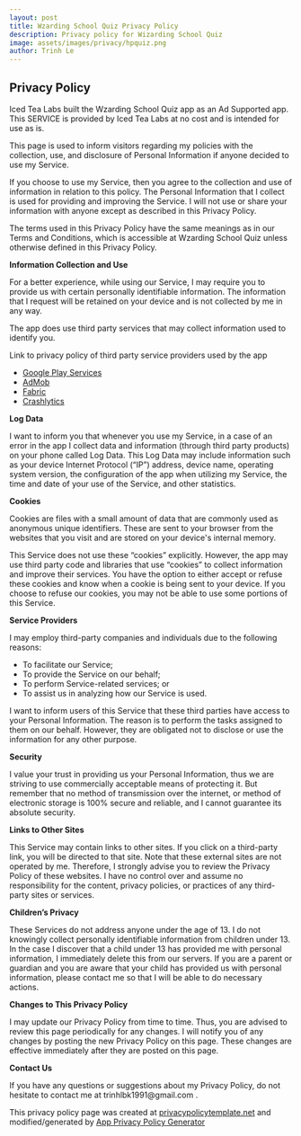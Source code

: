 ```yaml
---
layout: post
title: Wzarding School Quiz Privacy Policy
description: Privacy policy for Wizarding School Quiz
image: assets/images/privacy/hpquiz.png
author: Trinh Le
---
```



<h2>Privacy Policy</h2>

<p> Iced Tea Labs built the Wzarding School Quiz app as an Ad Supported app. This SERVICE is provided by Iced Tea Labs at no cost and is intended for use as is.</p>

<p>This page is used to inform visitors regarding my policies with the collection, use, and disclosure of Personal Information if anyone decided to use my Service.</p>

<p>If you choose to use my Service, then you agree to the collection and use of information in relation to this policy. The Personal Information that I collect is used for providing and improving the Service. I will not use or share your information with anyone except as described in this Privacy Policy.</p>

<p>The terms used in this Privacy Policy have the same meanings as in our Terms and Conditions, which is accessible at Wzarding School Quiz unless otherwise defined in this Privacy Policy.
</p>

<p><strong>Information Collection and Use</strong></p>

<p>For a better experience, while using our Service, I may require you to provide us with certain personally identifiable information. The information that I request will be retained on your device and is not collected by me in any way.
</p>
<p>The app does use third party services that may collect information used to identify you.</p>

<div>
   <p>Link to privacy policy of third party service providers used by the app</p>
   <ul>
       <li><a href="https://www.google.com/policies/privacy/">Google Play Services</a></li>
       <li><a href="https://support.google.com/admob/answer/6128543?hl=en" >AdMob</a></li>
       <li><a href="https://fabric.io/privacy">Fabric</a></li>
       <li><a href="http://try.crashlytics.com/terms/privacy-policy.pdf" >Crashlytics</a></li>
   </ul>
</div>

<p><strong>Log Data</strong></p>
<p> I want to inform you that whenever you use my Service, in a case of an error in the app I collect data and information (through third party products) on your phone called Log Data. This Log Data may include information such as your device Internet Protocol (“IP”) address, device name, operating system version, the configuration of the app when utilizing my Service, the time and date of your use of the Service, and other statistics.
</p>

<p><strong>Cookies</strong></p>
<p>Cookies are files with a small amount of data that are commonly used as anonymous unique identifiers. These are sent to your browser from the websites that you visit and are stored on your device's internal memory.
</p>
<p>This Service does not use these “cookies” explicitly. However, the app may use third party code and libraries that use “cookies” to collect information and improve their services. You have the option to either accept or refuse these cookies and know when a cookie is being sent to your device. If you choose to refuse our cookies, you may not be able to use some portions of this Service.
</p>

<p><strong>Service Providers</strong></p>
<p> I may employ third-party companies and individuals due to the following reasons:</p>
<ul>
   <li>To facilitate our Service;</li>
   <li>To provide the Service on our behalf;</li>
   <li>To perform Service-related services; or</li>
   <li>To assist us in analyzing how our Service is used.</li>
</ul>
<p> I want to inform users of this Service that these third parties have access to your Personal Information. The reason is to perform the tasks assigned to them on our behalf. However, they are obligated not to disclose or use the information for any other purpose.
</p>
<p><strong>Security</strong></p>
<p> I value your trust in providing us your Personal Information, thus we are striving to use commercially acceptable means of protecting it. But remember that no method of transmission over the internet, or method of electronic storage is 100% secure and reliable, and I cannot guarantee its absolute security.
</p>
<p><strong>Links to Other Sites</strong></p>
<p>This Service may contain links to other sites. If you click on a third-party link, you will be directed to that site. Note that these external sites are not operated by me. Therefore, I strongly advise you to review the Privacy Policy of these websites. I have no control over and assume no responsibility for the content, privacy policies, or practices of any third-party sites or services.
</p>
<p><strong>Children’s Privacy</strong></p>
<p>These Services do not address anyone under the age of 13. I do not knowingly collect personally identifiable information from children under 13. In the case I discover that a child under 13 has provided me with personal information, I immediately delete this from our servers. If you are a parent or guardian and you are aware that your child has provided us with personal information, please contact me so that I will be able to do necessary actions.
</p>
<p><strong>Changes to This Privacy Policy</strong></p>
<p> I may update our Privacy Policy from time to time. Thus, you are advised to review this page periodically for any changes. I will notify you of any changes by posting the new Privacy Policy on this page. These changes are effective immediately after they are posted on this page.
</p>
<p><strong>Contact Us</strong></p>
<p>If you have any questions or suggestions about my Privacy Policy, do not hesitate to contact me at trinhlbk1991@gmail.com .
</p>
<p>This privacy policy page was created at <a href="https://privacypolicytemplate.net">privacypolicytemplate.net</a> and modified/generated by <a href="https://app-privacy-policy-generator.firebaseapp.com/" >App Privacy Policy Generator</a></p>

